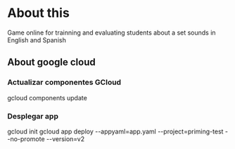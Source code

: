 # About this
Game online for trainning and evaluating students about a set sounds in English and Spanish

## About google cloud

### Actualizar componentes GCloud
gcloud components update

### Desplegar app
gcloud init
gcloud app deploy --appyaml=app.yaml --project=priming-test --no-promote --version=v2

